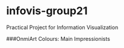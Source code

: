 # infovis-group21
Practical Project for Information Visualization

###OnmiArt Colours: Main Impressionists 
